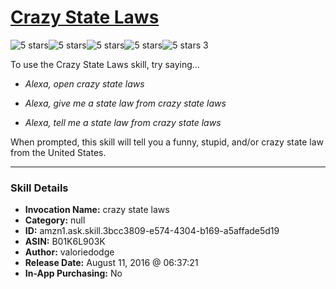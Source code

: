 # [Crazy State Laws](http://alexa.amazon.com/#skills/amzn1.ask.skill.3bcc3809-e574-4304-b169-a5affade5d19)
![5 stars](../../images/ic_star_black_18dp_1x.png)![5 stars](../../images/ic_star_black_18dp_1x.png)![5 stars](../../images/ic_star_black_18dp_1x.png)![5 stars](../../images/ic_star_black_18dp_1x.png)![5 stars](../../images/ic_star_black_18dp_1x.png) 3

To use the Crazy State Laws skill, try saying...

* *Alexa, open crazy state laws*

* *Alexa, give me a state law from crazy state laws*

* *Alexa, tell me a state law from crazy state laws*

When prompted, this skill will tell you a funny, stupid, and/or crazy state law from the United States.

***

### Skill Details

* **Invocation Name:** crazy state laws
* **Category:** null
* **ID:** amzn1.ask.skill.3bcc3809-e574-4304-b169-a5affade5d19
* **ASIN:** B01K6L903K
* **Author:** valoriedodge
* **Release Date:** August 11, 2016 @ 06:37:21
* **In-App Purchasing:** No
